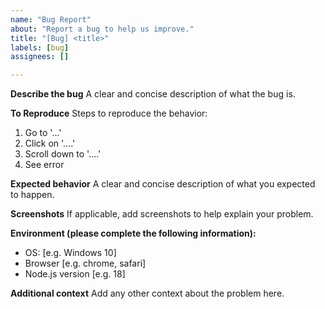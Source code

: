 ```yaml
---
name: "Bug Report"
about: "Report a bug to help us improve."
title: "[Bug] <title>"
labels: [bug]
assignees: []

---
```


**Describe the bug**
A clear and concise description of what the bug is.

**To Reproduce**
Steps to reproduce the behavior:
1. Go to '...'
2. Click on '....'
3. Scroll down to '....'
4. See error

**Expected behavior**
A clear and concise description of what you expected to happen.

**Screenshots**
If applicable, add screenshots to help explain your problem.

**Environment (please complete the following information):**
 - OS: [e.g. Windows 10]
 - Browser [e.g. chrome, safari]
 - Node.js version [e.g. 18]

**Additional context**
Add any other context about the problem here.
